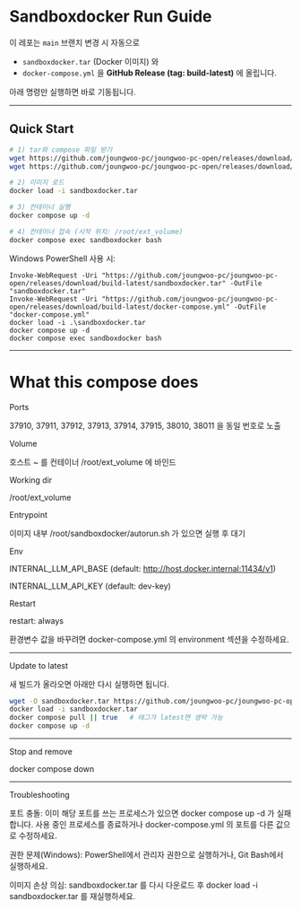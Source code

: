 # Sandboxdocker Run Guide

이 레포는 `main` 브랜치 변경 시 자동으로
- `sandboxdocker.tar` (Docker 이미지) 와
- `docker-compose.yml`
을 **GitHub Release (tag: build-latest)** 에 올립니다.

아래 명령만 실행하면 바로 기동됩니다.

---

## Quick Start

```bash
# 1) tar와 compose 파일 받기
wget https://github.com/joungwoo-pc/joungwoo-pc-open/releases/download/build-latest/sandboxdocker.tar
wget https://github.com/joungwoo-pc/joungwoo-pc-open/releases/download/build-latest/docker-compose.yml

# 2) 이미지 로드
docker load -i sandboxdocker.tar

# 3) 컨테이너 실행
docker compose up -d

# 4) 컨테이너 접속 (시작 위치: /root/ext_volume)
docker compose exec sandboxdocker bash

```

Windows PowerShell 사용 시:

```
Invoke-WebRequest -Uri "https://github.com/joungwoo-pc/joungwoo-pc-open/releases/download/build-latest/sandboxdocker.tar" -OutFile "sandboxdocker.tar"
Invoke-WebRequest -Uri "https://github.com/joungwoo-pc/joungwoo-pc-open/releases/download/build-latest/docker-compose.yml" -OutFile "docker-compose.yml"
docker load -i .\sandboxdocker.tar
docker compose up -d
docker compose exec sandboxdocker bash

```

---

# What this compose does

Ports

37910, 37911, 37912, 37913, 37914, 37915, 38010, 38011 을 동일 번호로 노출


Volume

호스트 ~ 를 컨테이너 /root/ext_volume 에 바인드


Working dir

/root/ext_volume


Entrypoint

이미지 내부 /root/sandboxdocker/autorun.sh 가 있으면 실행 후 대기


Env

INTERNAL_LLM_API_BASE (default: http://host.docker.internal:11434/v1)

INTERNAL_LLM_API_KEY  (default: dev-key)


Restart

restart: always



환경변수 값을 바꾸려면 docker-compose.yml 의 environment 섹션을 수정하세요.


---

Update to latest

새 빌드가 올라오면 아래만 다시 실행하면 됩니다.


```bash
wget -O sandboxdocker.tar https://github.com/joungwoo-pc/joungwoo-pc-open/releases/download/build-latest/sandboxdocker.tar
docker load -i sandboxdocker.tar
docker compose pull || true   # 태그가 latest면 생략 가능
docker compose up -d

```

---

Stop and remove

docker compose down


---

Troubleshooting

포트 충돌: 이미 해당 포트를 쓰는 프로세스가 있으면 docker compose up -d 가 실패합니다. 사용 중인 프로세스를 종료하거나 docker-compose.yml 의 포트를 다른 값으로 수정하세요.

권한 문제(Windows): PowerShell에서 관리자 권한으로 실행하거나, Git Bash에서 실행하세요.

이미지 손상 의심: sandboxdocker.tar 를 다시 다운로드 후 docker load -i sandboxdocker.tar 를 재실행하세요.
